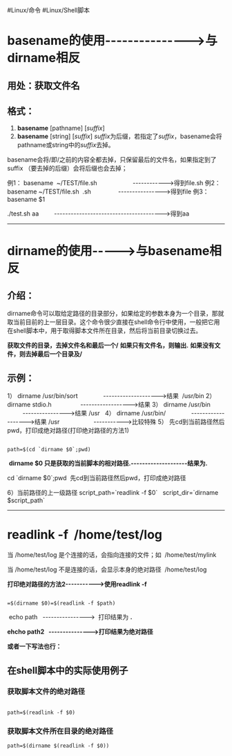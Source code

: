 #Linux/命令 #Linux/Shell脚本
# basename的使用--------------->与dirname相反

## 用处：获取文件名
## 格式：
1. **basename** \[pathname\]  \[*suffix*\]
2. **basename** \[string\]  \[*suffix*\]
*suffix*为后缀，若指定了*suffix*，basename会将pathname或string中的*suffix*去掉。

basename会将/即/之前的内容全都去掉，只保留最后的文件名，如果指定到了 suffix （要去掉的后缀）会将后缀也会去掉；

例1： basename  ~/TEST/file.sh                     ------------>得到file.sh
例2： basename ~/TEST/file.sh  .sh                ---------------->得到file
例3： basename $1

./test.sh aa         --------------------------------------->得到aa

---
# dirname的使用----->与basename相反
## 介绍：
dirname命令可以取给定路径的目录部分，如果给定的参数本身为一个目录，那就取当前目前的上一层目录。这个命令很少直接在shell命令行中使用，一般把它用在shell脚本中，用于取得脚本文件所在目录，然后将当前目录切换过去。

**获取文件的目录，去掉文件名和最后一个/**
**如果只有文件名，则输出.**
**如果没有文件，则去掉最后一个目录及/**

## 示例：
1） dirname /usr/bin/sort               -------------------->结果  /usr/bin
2） dirname stdio.h                 ------------------>结果 
3） dirname /usr/bin                 ---------------->结果 /usr  
4） dirname /usr/bin/               ------------------->结果 /usr                    ----------->比较特殊
5） 先cd到当前路径然后pwd，打印成绝对路径(打印绝对路径的方法1)


```

path=$(cd `dirname $0`;pwd)

```

  

 **dirname $0 只是获取的当前脚本的相对路径.--------------------结果为.**  

cd \`dirname $0\`;pwd  先cd到当前路径然后pwd，打印成绝对路径

6）当前路径的上一级路径
script\_path=\`readlink -f $0\`  
script\_dir=\`dirname $script\_path\` 

---
# readlink -f  /home/test/log

  

当 /home/test/log 是个连接的话，会指向连接的文件；如  /home/test/mylink

  

当 /home/test/log 不是连接的话，会显示本身的绝对路径  /home/test/log

  

**打印绝对路径的方法2----------->使用readlink -f**

  

```

=$(dirname $0)=$(readlink -f $path)

```

  

 echo path   ---------------->  打印结果为 **.**

  

**ehcho path2   --------------->打印结果为绝对路径**

  

**或者一下写法也行：**

  
## 在shell脚本中的实际使用例子
### 获取脚本文件的绝对路径
```shell

path=$(readlink -f $0)

```

### 获取脚本文件所在目录的绝对路径

```shell
path=$(dirname $(readlink -f $0))
```
